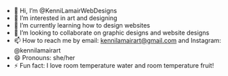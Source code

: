 - 👋 Hi, I’m @KenniLamairWebDesigns
- 👀 I’m interested in art and designing
- 🌱 I’m currently learning how to design websites
- 💞️ I’m looking to collaborate on graphic designs and website designs
- 📫 How to reach me by email: kennilamairart@gmail.com and Instagram: @kennilamairart
- 😄 Pronouns: she/her
- ⚡ Fun fact: I love room temperature water and room temperature fruit!

<!---
KenniLamairWebDesigns/KenniLamairWebDesigns is a ✨ special ✨ repository because its `README.md` (this file) appears on your GitHub profile.
You can click the Preview link to take a look at your changes.
--->
